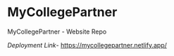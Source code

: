 # MyCollegePartner
 MyCollegePartner - Website Repo

 *Deployment Link*- https://mycollegepartner.netlify.app/
